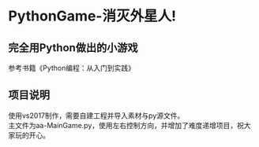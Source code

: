 # PythonGame-消灭外星人!

## 完全用Python做出的小游戏
参考书籍《Python编程：从入门到实践》<br>

## 项目说明
使用vs2017制作，需要自建工程并导入素材与py源文件。<br>
主文件为aa-MainGame.py，使用左右控制方向，并增加了难度递增项目，祝大家玩的开心。
